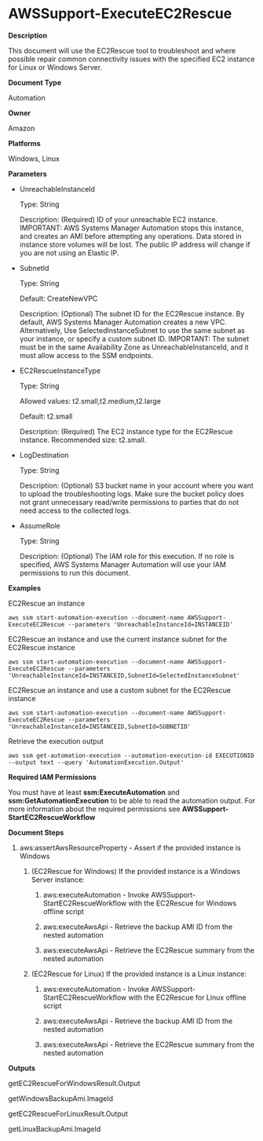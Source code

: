 # AWSSupport\-ExecuteEC2Rescue<a name="automation-awssupport-executeec2rescue"></a>

 **Description** 

This document will use the EC2Rescue tool to troubleshoot and where possible repair common connectivity issues with the specified EC2 instance for Linux or Windows Server\.

 **Document Type** 

Automation

 **Owner** 

Amazon

 **Platforms** 

Windows, Linux

 **Parameters** 
+ UnreachableInstanceId

  Type: String

  Description: \(Required\) ID of your unreachable EC2 instance\. IMPORTANT: AWS Systems Manager Automation stops this instance, and creates an AMI before attempting any operations\. Data stored in instance store volumes will be lost\. The public IP address will change if you are not using an Elastic IP\.
+ SubnetId

  Type: String

  Default: CreateNewVPC

  Description: \(Optional\) The subnet ID for the EC2Rescue instance\. By default, AWS Systems Manager Automation creates a new VPC\. Alternatively, Use SelectedInstanceSubnet to use the same subnet as your instance, or specify a custom subnet ID\. IMPORTANT: The subnet must be in the same Availability Zone as UnreachableInstanceId, and it must allow access to the SSM endpoints\.
+ EC2RescueInstanceType

  Type: String

  Allowed values: t2\.small,t2\.medium,t2\.large

  Default: t2\.small

  Description: \(Required\) The EC2 instance type for the EC2Rescue instance\. Recommended size: t2\.small\.
+ LogDestination

  Type: String

  Description: \(Optional\) S3 bucket name in your account where you want to upload the troubleshooting logs\. Make sure the bucket policy does not grant unnecessary read/write permissions to parties that do not need access to the collected logs\.
+ AssumeRole

  Type: String

  Description: \(Optional\) The IAM role for this execution\. If no role is specified, AWS Systems Manager Automation will use your IAM permissions to run this document\.

 **Examples** 

EC2Rescue an instance

```
aws ssm start-automation-execution --document-name AWSSupport-ExecuteEC2Rescue --parameters 'UnreachableInstanceId=INSTANCEID'
```

EC2Rescue an instance and use the current instance subnet for the EC2Rescue instance

```
aws ssm start-automation-execution --document-name AWSSupport-ExecuteEC2Rescue --parameters 'UnreachableInstanceId=INSTANCEID,SubnetId=SelectedInstanceSubnet'
```

EC2Rescue an instance and use a custom subnet for the EC2Rescue instance

```
aws ssm start-automation-execution --document-name AWSSupport-ExecuteEC2Rescue --parameters 'UnreachableInstanceId=INSTANCEID,SubnetId=SUBNETID'
```

Retrieve the execution output

```
aws ssm get-automation-execution --automation-execution-id EXECUTIONID --output text --query 'AutomationExecution.Output'
```

 **Required IAM Permissions** 

You must have at least **ssm:ExecuteAutomation** and **ssm:GetAutomationExecution** to be able to read the automation output\. For more information about the required permissions see **AWSSupport\-StartEC2RescueWorkflow**

 **Document Steps** 

1. aws:assertAwsResourceProperty \- Assert if the provided instance is Windows 

   1. \(EC2Rescue for Windows\) If the provided instance is a Windows Server instance: 

      1. aws:executeAutomation \- Invoke AWSSupport\-StartEC2RescueWorkflow with the EC2Rescue for Windows offline script

      1. aws:executeAwsApi \- Retrieve the backup AMI ID from the nested automation

      1. aws:executeAwsApi \- Retrieve the EC2Rescue summary from the nested automation

   1. \(EC2Rescue for Linux\) If the provided instance is a Linux instance: 

      1. aws:executeAutomation \- Invoke AWSSupport\-StartEC2RescueWorkflow with the EC2Rescue for Linux offline script

      1. aws:executeAwsApi \- Retrieve the backup AMI ID from the nested automation

      1. aws:executeAwsApi \- Retrieve the EC2Rescue summary from the nested automation

 **Outputs** 

getEC2RescueForWindowsResult\.Output

getWindowsBackupAmi\.ImageId

getEC2RescueForLinuxResult\.Output

getLinuxBackupAmi\.ImageId